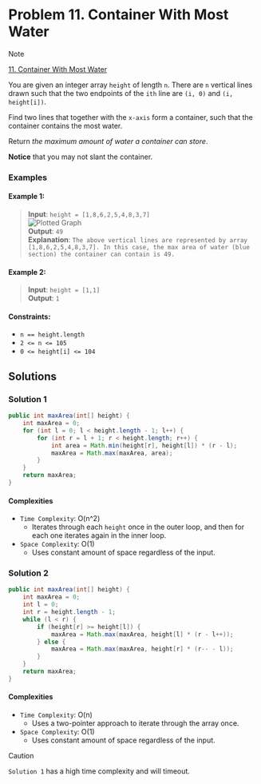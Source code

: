 # Problem 11. Container With Most Water

> [!NOTE]
> [11. Container With Most Water](https://leetcode.com/problems/container-with-most-water/description/?envType=study-plan-v2&envId=top-interview-150)

You are given an integer array `height` of length `n`. There are `n` vertical lines drawn such that the two endpoints of the `ith` line are `(i, 0)` and `(i, height[i])`.

Find two lines that together with the `x-axis` form a container, such that the container contains the most water.

Return _the maximum amount of water a container can store_.

**Notice** that you may not slant the container.

### Examples

#### Example 1:

> **Input**: `height = [1,8,6,2,5,4,8,3,7]`<br/>
> ![Plotted Graph](https://s3-lc-upload.s3.amazonaws.com/uploads/2018/07/17/question_11.jpg)<br/>
> **Output**: `49`<br/>
> **Explanation**: `The above vertical lines are represented by array [1,8,6,2,5,4,8,3,7]. In this case, the max area of water (blue section) the container can contain is 49.`

#### Example 2:

> **Input**: `height = [1,1]`<br/>
> **Output**: `1`

#### Constraints:

- `n == height.length`
- `2 <= n <= 105`
- `0 <= height[i] <= 104`

## Solutions

### Solution 1

```java
public int maxArea(int[] height) {
    int maxArea = 0;
    for (int l = 0; l < height.length - 1; l++) {
        for (int r = l + 1; r < height.length; r++) {
            int area = Math.min(height[r], height[l]) * (r - l);
            maxArea = Math.max(maxArea, area);
        }
    }
    return maxArea;
}
```

#### Complexities

- `Time Complexity`: O(n^2)
    - Iterates through each `height` once in the outer loop, and then for each one iterates again in the inner loop.
- `Space Complexity`: O(1)
    - Uses constant amount of space regardless of the input.

### Solution 2

```java
public int maxArea(int[] height) {
    int maxArea = 0;
    int l = 0;
    int r = height.length - 1;
    while (l < r) {
        if (height[r] >= height[l]) {
            maxArea = Math.max(maxArea, height[l] * (r - l++));
        } else {
            maxArea = Math.max(maxArea, height[r] * (r-- - l));
        }
    }
    return maxArea;
}
```

#### Complexities

- `Time Complexity`: O(n)
    - Uses a two-pointer approach to iterate through the array once.
- `Space Complexity`: O(1)
    - Uses constant amount of space regardless of the input.

> [!CAUTION]
> `Solution 1` has a high time complexity and will timeout.
